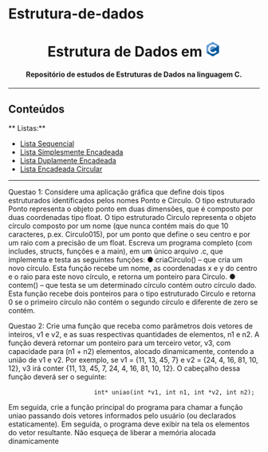 # Estrutura-de-dados

<div align="center">
  <h1>Estrutura de Dados em <img src="https://raw.githubusercontent.com/devicons/devicon/master/icons/c/c-original.svg"  alt="c" height=30/></h1>
  
  #### Repositório de estudos de Estruturas de Dados na linguagem C.
  
</div>

---
<h2 id="conteudos">Conteúdos</h2>

** Listas:**
- [Lista Sequencial](./estrutura_de_dados/ListaSequencial)
- [Lista Simplesmente Encadeada](./estrutura_de_dados/ListaSimpEncad)
- [Lista Duplamente Encadeada](./estrutura_de_dados/ListaDuplaEncad)
- [Lista Encadeada Circular](./estrutura_de_dados/ListaCircular)
<hr>
Questao 1: Considere uma aplicação gráfica que define dois tipos estruturados identificados pelos nomes Ponto e Circulo. O
tipo estruturado Ponto representa o objeto ponto em duas dimensões, que é composto por duas coordenadas tipo float. O tipo
estruturado Circulo representa o objeto círculo composto por um nome (que nunca contém mais do que 10 caracteres, p.ex.
Circulo015), por um ponto que define o seu centro e por um raio com a precisão de um float. Escreva um programa completo (com includes, structs, funções e a main), em um único arquivo .c, que implementa e testa as
seguintes funções:
● criaCirculo() – que cria um novo círculo. Esta função recebe um nome, as coordenadas x e y do centro e o raio para
este novo círculo, e retorna um ponteiro para Circulo.
● contem() – que testa se um determinado círculo contém outro círculo dado. Esta função recebe dois ponteiros para o
tipo estruturado Circulo e retorna 0 se o primeiro círculo não contém o segundo círculo e diferente de zero se contém.


Questao 2: Crie uma função que receba como parâmetros dois vetores de inteiros, v1 e v2, e as suas respectivas quantidades
de elementos, n1 e n2. A função deverá retornar um ponteiro para um terceiro vetor, v3, com capacidade para (n1 + n2)
elementos, alocado dinamicamente, contendo a união de v1 e v2. Por exemplo, se v1 = {11, 13, 45, 7} e v2 = {24, 4, 16, 81,
10, 12}, v3 irá conter {11, 13, 45, 7, 24, 4, 16, 81, 10, 12}.
O cabeçalho dessa função deverá ser o seguinte:

                            int* uniao(int *v1, int n1, int *v2, int n2);
                            
Em seguida, crie a função principal do programa para chamar a função uniao passando dois vetores informados pelo usuário
(ou declarados estaticamente). Em seguida, o programa deve exibir na tela os elementos do vetor resultante. Não esqueça de
liberar a memória alocada dinamicamente
